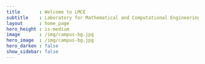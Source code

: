 ```yaml
---
title       : Welcome to LMCE
subtitle    : Laboratory for Mathematical and Computational Engineering
layout      : home_page
hero_height : is-medium
image       : /img/campus-bg.jpg
hero_image  : /img/campus-bg.jpg
hero_darken : false
show_sidebar: false
---
```

